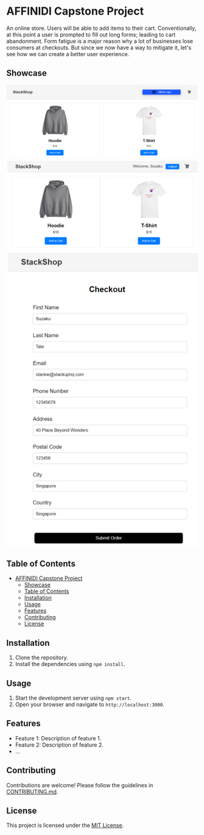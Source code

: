 # AFFINIDI Capstone Project

An online store. Users will be able to add items to their cart. Conventionally, at this point a user is prompted to fill out long forms; leading to cart abandonment. Form fatigue is a major reason why a lot of businesses lose consumers at checkouts. But since we now have a way to mitigate it, let's see how we can create a better user experience.

## Showcase

![image](./public/img/q4.jpg)
![image](./public/img/q4s1_2.jpg)
![image](./public/img/q4s1_3.jpg)



## Table of Contents

- [AFFINIDI Capstone Project](#affinidi-capstone-project)
	- [Showcase](#showcase)
	- [Table of Contents](#table-of-contents)
	- [Installation](#installation)
	- [Usage](#usage)
	- [Features](#features)
	- [Contributing](#contributing)
	- [License](#license)

## Installation

1. Clone the repository.
2. Install the dependencies using `npm install`.

## Usage

1. Start the development server using `npm start`.
2. Open your browser and navigate to `http://localhost:3000`.

## Features

- Feature 1: Description of feature 1.
- Feature 2: Description of feature 2.
- ...

## Contributing

Contributions are welcome! Please follow the guidelines in [CONTRIBUTING.md](CONTRIBUTING.md).

## License

This project is licensed under the [MIT License](LICENSE).
